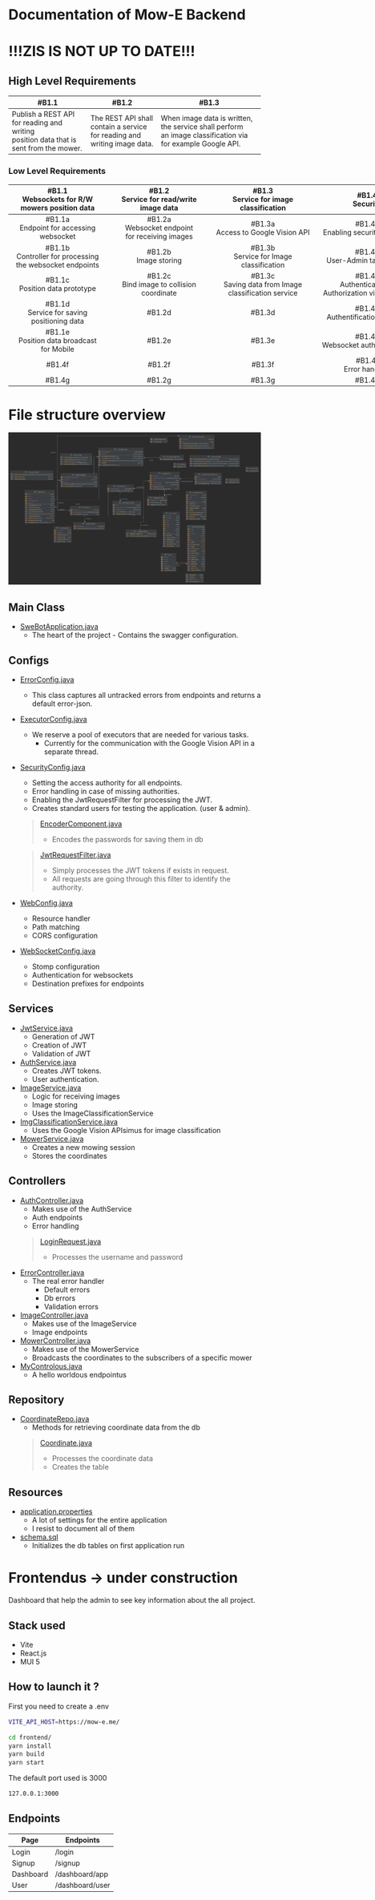 # Documentation of Mow-E Backend

# !!!ZIS IS NOT UP TO DATE!!!

## High Level Requirements

| #B1.1                                                                                 | #B1.2  | #B1.3  |
|---------------------------------------------------------------------------------------|---|---|
| Publish a REST API for reading and writing <br/>position data that is sent from the mower. | The REST API shall contain a service <br>for reading and writing image data.  | When image data is written, the service shall perform <br>an image classification via for example Google API.  |

### Low Level Requirements

<table style="table-layout: fixed; text-align: center; width: 822px">
<colgroup>
<col style="width: 196.333333px">
<col style="width: 209.333333px">
<col style="width: 205.333333px">
<col style="width: 211.333333px">
</colgroup>
<thead>
  <tr>
    <th>#B1.1<br>Websockets for R/W<br>mowers position data</th>
    <th>#B1.2<br>Service for read/write<br>image data</th>
    <th>#B1.3<br>Service for image classification</th>
    <th>#B1.4<br>Security</th>
  </tr>
</thead>
<tbody>
  <tr>
    <td>#B1.1a<br>Endpoint for accessing websocket</td>
    <td>#B1.2a<br>Websocket endpoint<br>for receiving images</td>
    <td>#B1.3a<br>Access to Google Vision API</td>
    <td>#B1.4a<br>Enabling security in Spring</td>
  </tr>
  <tr>
    <td>#B1.1b<br>Controller for processing the websocket endpoints</td>
    <td>#B1.2b<br>Image storing</td>
    <td>#B1.3b<br>Service for Image classification</td>
    <td>#B1.4b<br>User-Admin tables in db</td>
  </tr>
  <tr>
    <td>#B1.1c<br>Position data prototype</td>
    <td>#B1.2c<br>Bind image to collision coordinate</td>
    <td>#B1.3c<br>Saving data from Image classification service</td>
    <td>#B1.4c<br>Authentication &amp; Authorization via REST API</td>
  </tr>
  <tr>
    <td>#B1.1d<br>Service for saving positioning data</td>
    <td>#B1.2d<br></td>
    <td>#B1.3d</td>
    <td>#B1.4d<br>Authentification via JWT</td>
  </tr>
  <tr>
    <td>#B1.1e<br>Position data broadcast<br>for Mobile</td>
    <td>#B1.2e<br></td>
    <td>#B1.3e</td>
    <td>#B1.4e<br>Websocket authentification</td>
  </tr>
  <tr>
    <td>#B1.4f<br></td>
    <td>#B1.2f<br></td>
    <td>#B1.3f</td>
    <td>#B1.4f<br>Error handling</td>
  </tr>
  <tr>
    <td>#B1.4g<br></td>
    <td>#B1.2g<br></td>
    <td>#B1.3g</td>
    <td>#B1.4g</td>
  </tr>
</tbody>
</table>

# File structure overview
![detailed_structure_dark.png](doc%2Fimages%2Fdetailed_structure_dark.png)

## Main Class

-   [SweBotApplication.java](src%2Fmain%2Fjava%2Fse%2Fmow_e%2FSweBotApplication.java)
    -    The heart of the project
        -   Contains the swagger configuration.

## Configs

-   [ErrorConfig.java](src%2Fmain%2Fjava%2Fse%2Fmow_e%2Fconfigs%2FErrorConfig.java)
    -   This class captures all untracked errors from endpoints and returns a default error-json.

-   [ExecutorConfig.java](src%2Fmain%2Fjava%2Fse%2Fmow_e%2Fconfigs%2FExecutorConfig.java)
    -   We reserve a pool of executors that are needed for various tasks.
        -   Currently for the communication with the Google Vision API in a separate thread.

-   [SecurityConfig.java](src%2Fmain%2Fjava%2Fse%2Fmow_e%2Fconfigs%2FSecurityConfig.java)
    -   Setting the access authority for all endpoints.
    -   Error handling in case of missing authorities.
    -   Enabling the JwtRequestFilter for processing the JWT.
    -   Creates standard users for testing the application. (user & admin).
    > [EncoderComponent.java](src%2Fmain%2Fjava%2Fse%2Fmow_e%2Fcomponents%2FEncoderComponent.java)
    > - Encodes the passwords for saving them in db
    
    > [JwtRequestFilter.java](src%2Fmain%2Fjava%2Fse%2Fmow_e%2Fcomponents%2FJwtRequestFilter.java)
    > - Simply processes the JWT tokens if exists in request.
    > - All requests are going through this filter to identify the authority.


-   [WebConfig.java](src%2Fmain%2Fjava%2Fse%2Fmow_e%2Fconfigs%2FWebConfig.java)
    -   Resource handler
    -   Path matching
    -   CORS configuration

-   [WebSocketConfig.java](src%2Fmain%2Fjava%2Fse%2Fmow_e%2Fconfigs%2FWebSocketConfig.java)
    -   Stomp configuration
    -   Authentication for websockets
    -   Destination prefixes for endpoints

## Services

-   [JwtService.java](src%2Fmain%2Fjava%2Fse%2Fmow_e%2Fservices%2FJwtService.java)
    -   Generation of JWT
    -   Creation of JWT
    -   Validation of JWT
-   [AuthService.java](src%2Fmain%2Fjava%2Fse%2Fmow_e%2Fservices%2FAuthService.java)
    -   Creates JWT tokens.
    -   User authentication.
-   [ImageService.java](src%2Fmain%2Fjava%2Fse%2Fmow_e%2Fservices%2FImageService.java)
    -   Logic for receiving images
    -   Image storing
    -   Uses the ImageClassificationService
-   [ImgClassificationService.java](src%2Fmain%2Fjava%2Fse%2Fmow_e%2Fservices%2FImgClassificationService.java)
    -   Uses the Google Vision APIsimus for image classification
-   [MowerService.java](src%2Fmain%2Fjava%2Fse%2Fmow_e%2Fservices%2FMowerService.java)
    -   Creates a new mowing session
    -   Stores the coordinates


## Controllers

-   [AuthController.java](src%2Fmain%2Fjava%2Fse%2Fmow_e%2Fcontrollers%2FAuthController.java)
    -   Makes use of the AuthService
    -   Auth endpoints
    -   Error handling
    > [LoginRequest.java](src%2Fmain%2Fjava%2Fse%2Fmow_e%2Fmodels%2FLoginRequest.java)
    > - Processes the username and password
-   [ErrorController.java](src%2Fmain%2Fjava%2Fse%2Fmow_e%2Fcontrollers%2FErrorController.java)
    -   The real error handler
        -   Default errors
        -   Db errors
        -   Validation errors
- [ImageController.java](src%2Fmain%2Fjava%2Fse%2Fmow_e%2Fcontrollers%2FImageController.java)
    -   Makes use of the ImageService
    -   Image endpoints
-   [MowerController.java](src%2Fmain%2Fjava%2Fse%2Fmow_e%2Fcontrollers%2FMowerController.java)
    -   Makes use of the MowerService
    -   Broadcasts the coordinates to the subscribers of a specific mower
-   [MyControlous.java](src%2Fmain%2Fjava%2Fse%2Fmow_e%2Fcontrollers%2FMyControlous.java)
    -   A hello worldous endpointus

## Repository
-   [CoordinateRepo.java](src%2Fmain%2Fjava%2Fse%2Fmow_e%2Frepository%2FCoordinateRepo.java)
    -   Methods for retrieving coordinate data from the db
    > [Coordinate.java](src%2Fmain%2Fjava%2Fse%2Fmow_e%2Fmodels%2FCoordinate.java) 
    > - Processes the coordinate data
    > - Creates the table

## Resources

-   [application.properties](src%2Fmain%2Fresources%2Fapplication.properties)
    -   A lot of settings for the entire application
    -   I resist to document all of them
-   [schema.sql](src%2Fmain%2Fresources%2Fschema.sql)
    -   Initializes the db tables on first application run

# Frontendus -> under construction

Dashboard that help the admin to see key information about the all project.

## Stack used

-   Vite
-   React.js
-   MUI 5

## How to launch it ?


First you need to create a .env

```sh
VITE_API_HOST=https://mow-e.me/

```

```sh
cd frontend/
yarn install
yarn build
yarn start
```

The default port used is 3000

```sh
127.0.0.1:3000
```

## Endpoints

| Page | Endpoints |
| ------ | ------ |
| Login | /login |
| Signup | /signup |
| Dashboard | /dashboard/app |
| User | /dashboard/user |